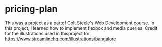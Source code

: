 # pricing-plan
This was a project as a partof Colt Steele's Web Development course. In this project, I learned how to implement flexbox and media queries. 
Credit for the illustrations used in thisproject to: https://www.streamlinehq.com/illustrations/bangalore
